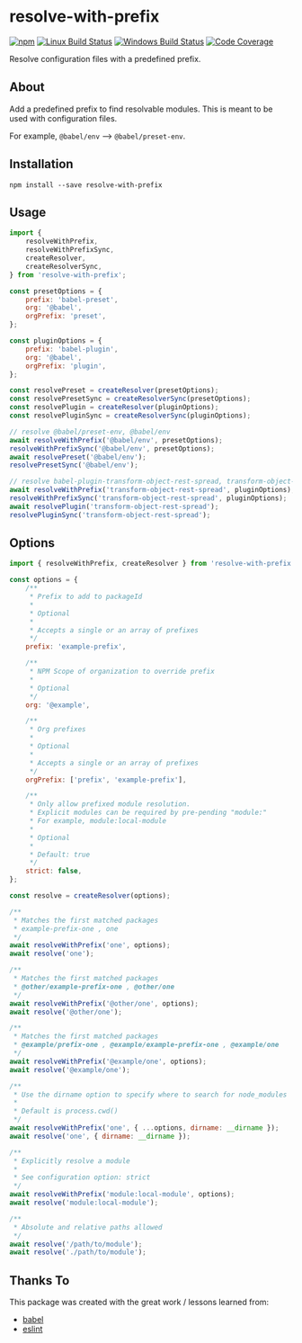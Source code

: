 # resolve-with-prefix

[![npm](https://img.shields.io/npm/v/resolve-with-prefix.svg?label=npm%20version)](https://www.npmjs.com/package/resolve-with-prefix)
[![Linux Build Status](https://img.shields.io/circleci/project/github/chrisblossom/resolve-with-prefix/master.svg?label=linux%20build)](https://circleci.com/gh/chrisblossom/resolve-with-prefix/tree/master)
[![Windows Build Status](https://img.shields.io/appveyor/ci/chrisblossom/resolve-with-prefix/master.svg?label=windows%20build)](https://ci.appveyor.com/project/chrisblossom/resolve-with-prefix/branch/master)
[![Code Coverage](https://img.shields.io/codecov/c/github/chrisblossom/resolve-with-prefix/master.svg)](https://codecov.io/gh/chrisblossom/resolve-with-prefix/branch/master)

Resolve configuration files with a predefined prefix.

## About

Add a predefined prefix to find resolvable modules. This is meant to be used with configuration files.

For example, `@babel/env` --> `@babel/preset-env`.

## Installation

`npm install --save resolve-with-prefix`

## Usage

```js
import {
    resolveWithPrefix,
    resolveWithPrefixSync,
    createResolver,
    createResolverSync,
} from 'resolve-with-prefix';

const presetOptions = {
    prefix: 'babel-preset',
    org: '@babel',
    orgPrefix: 'preset',
};

const pluginOptions = {
    prefix: 'babel-plugin',
    org: '@babel',
    orgPrefix: 'plugin',
};

const resolvePreset = createResolver(presetOptions);
const resolvePresetSync = createResolverSync(presetOptions);
const resolvePlugin = createResolver(pluginOptions);
const resolvePluginSync = createResolverSync(pluginOptions);

// resolve @babel/preset-env, @babel/env
await resolveWithPrefix('@babel/env', presetOptions);
resolveWithPrefixSync('@babel/env', presetOptions);
await resolvePreset('@babel/env');
resolvePresetSync('@babel/env');

// resolve babel-plugin-transform-object-rest-spread, transform-object-rest-spread
await resolveWithPrefix('transform-object-rest-spread', pluginOptions);
resolveWithPrefixSync('transform-object-rest-spread', pluginOptions);
await resolvePlugin('transform-object-rest-spread');
resolvePluginSync('transform-object-rest-spread');
```

## Options

```js
import { resolveWithPrefix, createResolver } from 'resolve-with-prefix';

const options = {
    /**
     * Prefix to add to packageId
     *
     * Optional
     *
     * Accepts a single or an array of prefixes
     */
    prefix: 'example-prefix',

    /**
     * NPM Scope of organization to override prefix
     *
     * Optional
     */
    org: '@example',

    /**
     * Org prefixes
     *
     * Optional
     *
     * Accepts a single or an array of prefixes
     */
    orgPrefix: ['prefix', 'example-prefix'],

    /**
     * Only allow prefixed module resolution.
     * Explicit modules can be required by pre-pending "module:"
     * For example, module:local-module
     *
     * Optional
     *
     * Default: true
     */
    strict: false,
};

const resolve = createResolver(options);

/**
 * Matches the first matched packages
 * example-prefix-one , one
 */
await resolveWithPrefix('one', options);
await resolve('one');

/**
 * Matches the first matched packages
 * @other/example-prefix-one , @other/one
 */
await resolveWithPrefix('@other/one', options);
await resolve('@other/one');

/**
 * Matches the first matched packages
 * @example/prefix-one , @example/example-prefix-one , @example/one
 */
await resolveWithPrefix('@example/one', options);
await resolve('@example/one');

/**
 * Use the dirname option to specify where to search for node_modules
 *
 * Default is process.cwd()
 */
await resolveWithPrefix('one', { ...options, dirname: __dirname });
await resolve('one', { dirname: __dirname });

/**
 * Explicitly resolve a module
 *
 * See configuration option: strict
 */
await resolveWithPrefix('module:local-module', options);
await resolve('module:local-module');

/**
 * Absolute and relative paths allowed
 */
await resolve('/path/to/module');
await resolve('./path/to/module');
```

## Thanks To

This package was created with the great work / lessons learned from:

-   [babel](https://github.com/babel/babel/)
-   [eslint](https://github.com/eslint/eslint)
